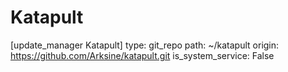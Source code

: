 # Katapult




[update_manager Katapult]
type: git_repo
path: ~/katapult
origin: https://github.com/Arksine/katapult.git
is_system_service: False
